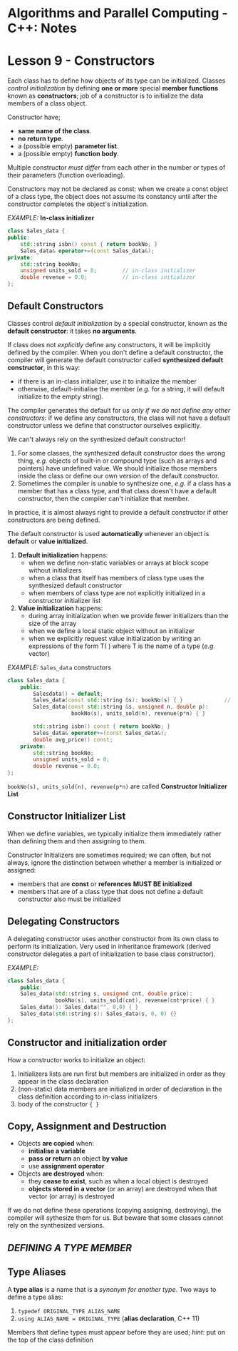 # **Algorithms and Parallel Computing - C++: Notes**

# **Lesson 9 - Constructors**

Each class has to define how objects of its type can be initialized. Classes *control initialization* by defining **one or more** special **member functions** known as **constructors**; job of a constructor is to initialize the data members of a class object.

Constructor have;

- **same name of the class**.
- **no return type**.
- a (possible empty) **parameter list**.
- a (possible empty) **function body**.

Multiple constructor *must differ* from each other in the number or types of their parameters (function overloading).

Constructors may not be declared as const: when we create a const object of a class type, the object does not assume its constancy until after the constructor completes the object's initialization.

*EXAMPLE:* **In-class initializer**

```c++
class Sales_data {
public:
    std::string isbn() const { return bookNo; }    
    Sales_data& operator+=(const Sales_data&);
private:
    std::string bookNo;
    unsigned units_sold = 0;        // in-class initializer
    double revenue = 0.0;           // in-class initializer
};
```

## Default Constructors

Classes control *default initialization* by a special constructor, known as the **default constructor**: it takes **no arguments**.

If class does not *explicitly* define any constructors, it will be implicitly defined by the compiler. When you don't define a default constructor, the compiler will generate the default constructor called **synthesized default constructor**, in this way:

- if there is an in-class initializer, use it to initialize the member
- otherwise, default-initialise the member (*e.g.* for a string, it will default initialize to the empty string).


The compiler generates the default for us *only if we do not define any other constructors*: if we define any constructors, the class will not have a default constructor unless we define that constructor ourselves explicitly.

We can't always rely on the synthesized default constructor! 

1. For some classes, the synthesized default constructor does the wrong thing, *e.g.* objects of built-in or compound type (such as arrays and pointers) have undefined value. We should initialize those members inside the class or define our own version of the default constructor.
2. Sometimes the compiler is unable to synthesize one, *e.g.* if a class has a member that has a class type, and that class doesn't have a default constructor, then the compiler can't initialize that member.

In practice, it is almost always right to provide a default constructor if other constructors are being defined.

The default constructor is used **automatically** whenever an object is **default** or **value initialized**.

1. **Default initialization** happens:
   - when we define non-static variables or arrays at block scope without initializers
   - when a class that itself has members of class type uses the synthesized default constructor
   - when members of class type are not explicitly initialized in a constructor initializer list
2. **Value initialization** happens:
   - during array initialization when we provide fewer initializers than the size of the array
   - when we define a local static object without an initializer
   - when we explicitly request value initialization by writing an expressions of the form T( ) where T is the name of a type (*e.g.* vector)

*EXAMPLE:* `Sales_data` constructors

```c++
class Sales_data {
    public:
        Salesdata() = default;
        Sales_data(const std::string &s): bookNo(s) { }             // bookNo(s), units_sold(0), revenue(0) { }
        Sales_data(const std::string &s, unsigned n, double p):
                    bookNo(s), units_sold(n), revenue(p*n) { }

        std::string isbn() const { return bookNo; }
        Sales_data& operator+=(const Sales_data&);
        double avg_price() const;
    private:
        std::string bookNo;
        unsigned units_sold = 0;
        double revenue = 0.0;
};
```

`bookNo(s), units_sold(n), revenue(p*n)` are called **Constructor Initializer List**

## Constructor Initializer List

When we define variables, we typically initialize them immediately rather than defining them and then assigning to them.

Constructor Initializers are sometimes required; we can often, but not always, ignore the distinction between whether a member is initialized or assigned:

- members that are **const** or **references** **MUST BE initialized**
- members that are of a class type that does not define a default constructor also must be initialized

## Delegating Constructors

A delegating constructor uses another constructor from its own class to perform its initialization. Very used in inheritance framework (derived constructor delegates a part of initialization to base class constructor).

*EXAMPLE:*

```c++
class Sales_data {
    public:
    Sales_data(std::string s, unsigned cnt, double price):
               bookNo(s), units_sold(cnt), revenue(cnt*price) { }       // constructor 1  
    Sales_data(): Sales_data("", 0,0) { }                               // constructor 2, takes no arguments
    Sales_data(std::string s): Sales_data(s, 0, 0) {}                   // constructor 3
};
```

## Constructor and initialization order

How a constructor works to initialize an object:

1. Initializers lists are run first but members are initialized in order as they appear in the class declaration
2. (non-static) data members are initialized in order of declaration in the class definition according to in-class initializers
3. body of the constructor `{ }`

## Copy, Assignment and Destruction

- Objects **are copied** when:
  - **initialise a variable**
  - **pass or return** an object **by value**
  - use **assignment operator**
- Objects **are destroyed** when:
  - they **cease to exist**, such as when a local object is destroyed
  - **objects stored in a vector** (or an array) are destroyed when that vector (or array) is destroyed

If we do not define these operations (copying assigning, destroying), the compiler will sythesize them for us. But beware that some classes cannot rely on the synthesized versions.

## ***DEFINING A TYPE MEMBER***

## Type Aliases

A **type alias** is a name that is a *synonym for another type*. Two ways to define a type alias:

1. `typedef ORIGINAL_TYPE ALIAS_NAME`
2. `using ALIAS_NAME = ORIGINAL_TYPE` (**alias declaration**, C++ 11)

Members that define types must appear before they are used; *hint*: put on the top of the class definition